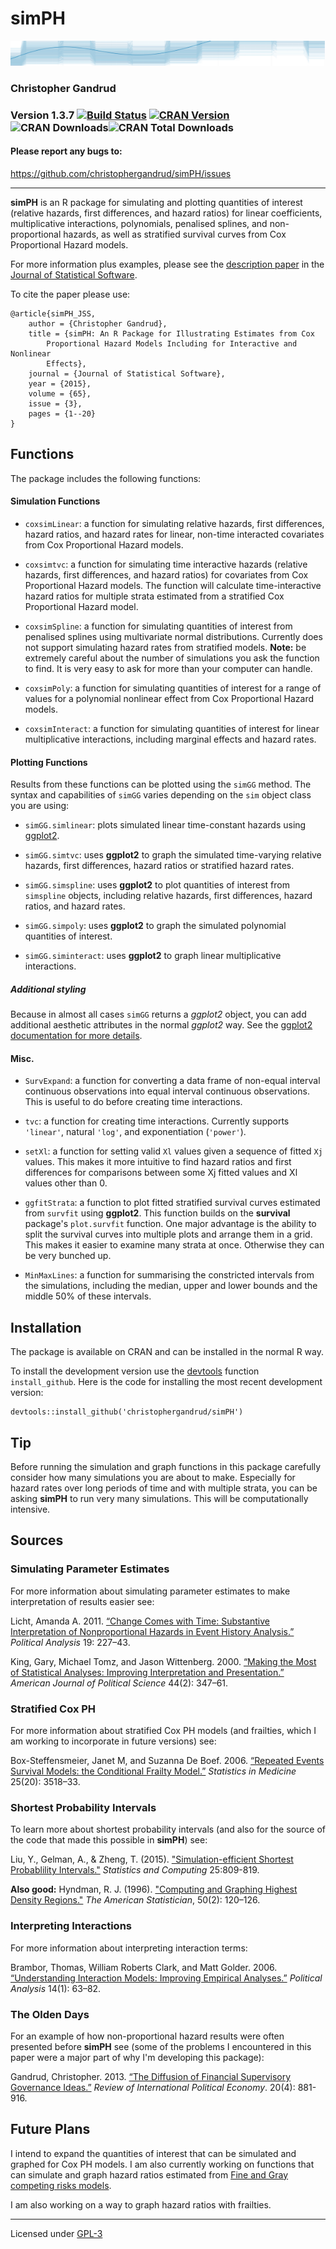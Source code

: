 simPH
======

<img src="img/plotbanner.png" height="40" width="1000" alt="banner-image"></img>

### Christopher Gandrud

### Version 1.3.7 [![Build Status](https://travis-ci.org/christophergandrud/simPH.png)](https://travis-ci.org/christophergandrud/simPH) [![CRAN Version](http://www.r-pkg.org/badges/version/simPH)](http://cran.r-project.org/package=simPH) ![CRAN Downloads](http://cranlogs.r-pkg.org/badges/last-month/simPH)![CRAN Total Downloads](http://cranlogs.r-pkg.org/badges/grand-total/simPH)

#### Please report any bugs to:

<https://github.com/christophergandrud/simPH/issues>

---

**simPH** is an R package for simulating and plotting quantities of interest
(relative hazards, first differences, and hazard ratios) for linear
coefficients, multiplicative interactions, polynomials, penalised splines, and
non-proportional hazards, as well as stratified survival curves from Cox
Proportional Hazard models.

For more information plus examples, please see the
[description paper](https://www.jstatsoft.org/article/view/v065i03) in the
[Journal of Statistical Software](http://www.jstatsoft.org/).

To cite the paper please use:

```
@article{simPH_JSS,
    author = {Christopher Gandrud},
    title = {simPH: An R Package for Illustrating Estimates from Cox
        Proportional Hazard Models Including for Interactive and Nonlinear
        Effects},
    journal = {Journal of Statistical Software},
    year = {2015},
    volume = {65},
    issue = {3},
    pages = {1--20}
}
```

## Functions

The package includes the following functions:

#### Simulation Functions

- `coxsimLinear`: a function for simulating relative hazards, first differences,
hazard ratios, and hazard rates for linear, non-time interacted covariates from
Cox Proportional Hazard models.

- `coxsimtvc`: a function for simulating time interactive hazards (relative
hazards, first differences, and hazard ratios) for covariates from Cox
Proportional Hazard models. The function will calculate time-interactive hazard
ratios for multiple strata estimated from a stratified Cox Proportional Hazard
model.

- `coxsimSpline`: a function for simulating quantities of interest from
penalised splines using multivariate normal distributions. Currently does not
support simulating hazard rates from stratified models. **Note:** be extremely
careful about the number of simulations you ask the function to find. It is very
easy to ask for more than your computer can handle.

- `coxsimPoly`: a function for simulating quantities of interest for a range of
values for a polynomial nonlinear effect from Cox Proportional Hazard models.

- `coxsimInteract`: a function for simulating quantities of interest for linear
multiplicative interactions, including marginal effects and hazard rates.

#### Plotting Functions

Results from these functions can be plotted using the `simGG` method. The
syntax and capabilities of `simGG` varies depending on the `sim` object class
you are using:

- `simGG.simlinear`: plots simulated linear time-constant hazards using
[ggplot2](http://ggplot2.org/).

- `simGG.simtvc`: uses **ggplot2** to graph the simulated time-varying relative
hazards, first differences, hazard ratios or stratified hazard rates.

- `simGG.simspline`: uses **ggplot2** to plot
quantities of interest from `simspline` objects, including relative hazards,
first differences, hazard ratios, and hazard rates.

- `simGG.simpoly`: uses **ggplot2** to graph the simulated polynomial quantities
of interest.

- `simGG.siminteract`: uses **ggplot2** to graph linear multiplicative
interactions.

##### Additional styling

Because in almost all cases `simGG` returns a *ggplot2* object, you can add
additional aesthetic attributes in the normal *ggplot2* way. See the
[ggplot2 documentation for more details](http://docs.ggplot2.org).

#### Misc.

- `SurvExpand`: a function for converting a data frame of non-equal interval
continuous observations into equal interval continuous observations. This is
useful to do before creating time interactions.

- `tvc`: a function for creating time interactions. Currently supports
`'linear'`, natural `'log'`, and exponentiation (`'power'`).

- `setXl`: a function for setting valid `Xl` values given a sequence of fitted
`Xj` values. This makes it more intuitive to find hazard ratios and first
differences for comparisons between some Xj fitted values and Xl values other
than 0.

- `ggfitStrata`: a function to plot fitted stratified survival curves estimated
from `survfit` using **ggplot2**. This function builds on the **survival**
package's `plot.survfit` function. One major advantage is the ability to split
the survival curves into multiple plots and arrange them in a grid. This makes
it easier to examine many strata at once. Otherwise they can be very bunched up.

- `MinMaxLines`: a function for summarising the constricted intervals from the
simulations, including the median, upper and lower bounds and
the middle 50% of these intervals.

## Installation

The package is available on CRAN and can be installed in the normal R way.

To install the development version use the
[devtools](https://github.com/hadley/devtools) function `install_github`. Here
is the code for installing the most recent development version:

```{S}
devtools::install_github('christophergandrud/simPH')
```

## Tip

Before running the simulation and graph functions in this package carefully
consider how many simulations you are about to make. Especially for hazard rates
over long periods of time and with multiple strata, you can be asking **simPH**
to run very many simulations. This will be computationally intensive.

## Sources

### Simulating Parameter Estimates

For more information about simulating parameter estimates to make interpretation
of results easier see:

Licht, Amanda A. 2011. [“Change Comes with Time: Substantive Interpretation of Nonproportional Hazards in Event History Analysis.”](http://pan.oxfordjournals.org/content/19/2/227.abstract)
*Political Analysis* 19: 227–43.

King, Gary, Michael Tomz, and Jason Wittenberg. 2000.
[“Making the Most of Statistical Analyses: Improving Interpretation and Presentation.”](http://www.jstor.org/stable/2669316) *American Journal of Political Science* 44(2): 347–61.

### Stratified Cox PH

For more information about stratified Cox PH models (and frailties, which I am
working to incorporate in future versions) see:

Box-Steffensmeier, Janet M, and Suzanna De Boef. 2006. [“Repeated Events Survival Models: the Conditional Frailty Model.”](http://onlinelibrary.wiley.com/doi/10.1002/sim.2434/abstract;jsessionid=28218243DD3D6E01A3D10EEE75D96675.d01t02) *Statistics in Medicine* 25(20): 3518–33.

### Shortest Probability Intervals

To learn more about shortest probability intervals (and also for the source of
the code that made this possible in **simPH**) see:

Liu, Y., Gelman, A., & Zheng, T. (2015).
["Simulation-efficient Shortest Probablility Intervals."](http://www.stat.columbia.edu/~gelman/research/published/spin.pdf)
*Statistics and Computing* 25:809-819.

**Also good:** Hyndman, R. J. (1996).
["Computing and Graphing Highest Density Regions."](http://www.jstor.org/stable/10.2307/2684423)
*The American Statistician*, 50(2): 120–126.

### Interpreting Interactions

For more information about interpreting interaction terms:

Brambor, Thomas, William Roberts Clark, and Matt Golder. 2006.
[“Understanding Interaction Models: Improving Empirical Analyses.”](http://pan.oxfordjournals.org/content/14/1/63.abstract)
*Political Analysis* 14(1): 63–82.

### The Olden Days

For an example of how non-proportional hazard results were often presented
before **simPH** see (some of the problems I encountered in this paper were a
major part of why I'm developing this package):

Gandrud, Christopher. 2013. [“The Diffusion of Financial Supervisory Governance Ideas.”](http://www.tandfonline.com/doi/full/10.1080/09692290.2012.727362)
*Review of International Political Economy*. 20(4): 881-916.

## Future Plans

I intend to expand the quantities of interest that can be simulated and graphed
for Cox PH models. I am also currently working on functions that can simulate
and graph hazard ratios estimated from
[Fine and Gray competing risks models](http://www.jstor.org/stable/2670170).

I am also working on a way to graph hazard ratios with frailties.

---

Licensed under [GPL-3](https://github.com/christophergandrud/simPH/blob/master/LICENSE.md)
